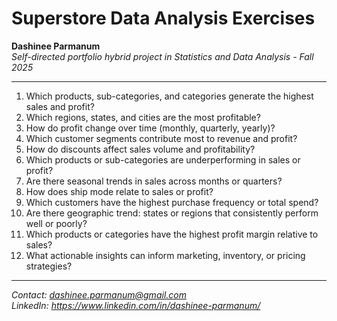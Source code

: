 # Superstore Data Analysis Exercises

**Dashinee Parmanum**  
*Self-directed portfolio hybrid project in Statistics and Data Analysis - Fall 2025*

---
1. Which products, sub-categories, and categories generate the highest sales and profit?  
2. Which regions, states, and cities are the most profitable?  
3. How do profit change over time (monthly, quarterly, yearly)?  
4. Which customer segments contribute most to revenue and profit?  
5. How do discounts affect sales volume and profitability?  
6. Which products or sub-categories are underperforming in sales or profit?  
7. Are there seasonal trends in sales across months or quarters?  
8. How does ship mode relate to sales or profit?  
9. Which customers have the highest purchase frequency or total spend?  
10. Are there geographic trend: states or regions that consistently perform well or poorly?  
11. Which products or categories have the highest profit margin relative to sales?  
12. What actionable insights can inform marketing, inventory, or pricing strategies?  
 
---
*Contact: dashinee.parmanum@gmail.com*  
*LinkedIn: https://www.linkedin.com/in/dashinee-parmanum/*

